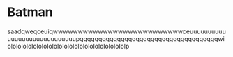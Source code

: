 # Batman

saadqweqceuiqwwwwwwwwwwwwwwwwwwwwwwwwwwceuuuuuuuuuuuuuuuuuuuuuuuuuuuuupqqqqqqqqqqqqqqqqqqqqqqqqqqqqqqqqqqqqqwiolololololololololololololololololololololololp
